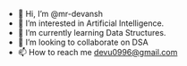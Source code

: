- 👋 Hi, I’m @mr-devansh
- 👀 I’m interested in Artificial Intelligence.
- 🌱 I’m currently learning Data Structures.
- 💞️ I’m looking to collaborate on DSA
- 📫 How to reach me devu0996@gmail.com

<!---
mr-devansh/mr-devansh is a ✨ special ✨ repository because its `README.md` (this file) appears on your GitHub profile.
You can click the Preview link to take a look at your changes.
--->
